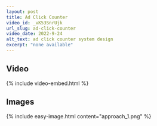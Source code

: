```yaml
---
layout: post
title: Ad Click Counter
video_id: _vK53SnrUjk
url_slug: ad-click-counter
video_date: 2022-9-24
alt_text: ad click counter system design
excerpt: "none available"
---
```



## Video

{% include video-embed.html %}

## Images

{% include easy-image.html content="approach_1.png" %}

